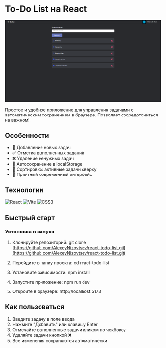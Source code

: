 # To-Do List на React

![Скриншот приложения](./screenshot.png)

Простое и удобное приложение для управления задачами с автоматическим сохранением в браузере. Позволяет сосредоточиться на важном!

## Особенности

- 📝 Добавление новых задач
- ✅ Отметка выполненных заданий
- ❌ Удаление ненужных задач
- 💾 Автосохранение в localStorage
- 🔄 Сортировка: активные задачи сверху
- 🎨 Приятный современный интерфейс

## Технологии

<p align="left">
  <img src="https://img.shields.io/badge/React-61DAFB?style=for-the-badge&logo=react&logoColor=white" alt="React">
  <img src="https://img.shields.io/badge/Vite-646CFF?style=for-the-badge&logo=vite&logoColor=white" alt="Vite">
  <img src="https://img.shields.io/badge/CSS3-1572B6?style=for-the-badge&logo=css3&logoColor=white" alt="CSS3">
</p>

## Быстрый старт

### Установка и запуск

1. Клонируйте репозиторий:
   git clone [https://github.com/AlexeyNizovtsev/react-todo-list.git](https://github.com/AlexeyNizovtsev/react-todo-list.git)
2. Перейдите в папку проекта:
   cd react-todo-list

3. Установите зависимости:
   npm install

4. Запустите приложение:
   npm run dev

5. Откройте в браузере:
   http://localhost:5173

## Как пользоваться

1. Введите задачу в поле ввода
2. Нажмите "Добавить" или клавишу Enter
3. Отмечайте выполненные задачи кликом по чекбоксу
4. Удаляйте задачи кнопкой ❌
5. Все изменения сохраняются автоматически
